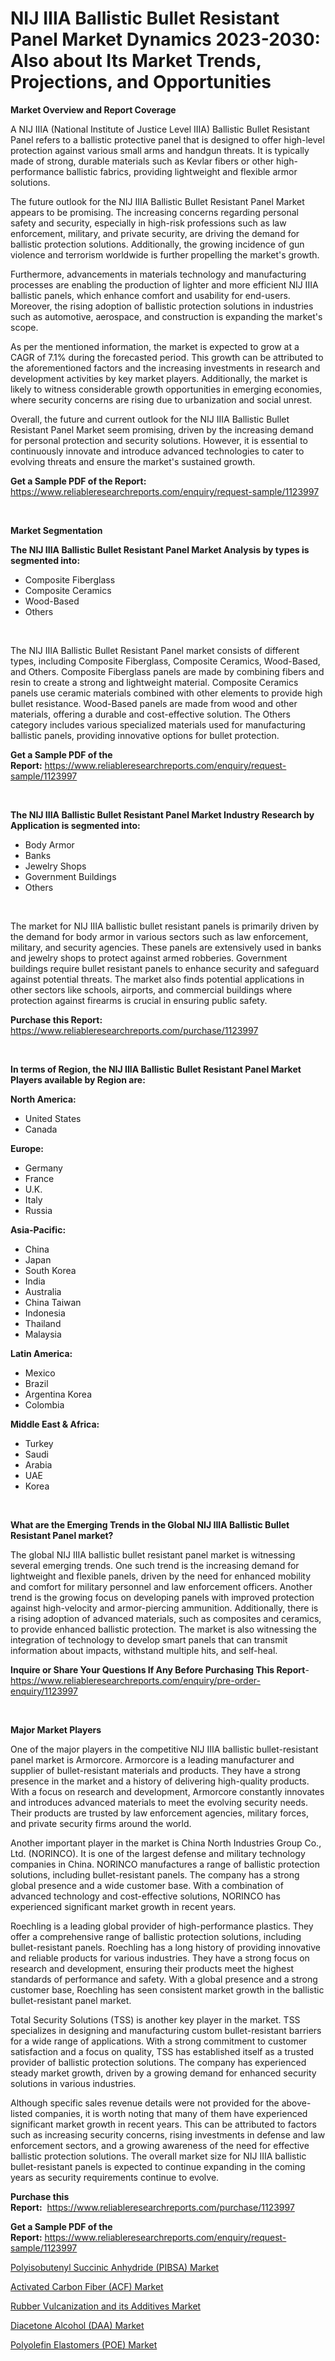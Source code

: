 <p><h1>NIJ IIIA Ballistic Bullet Resistant Panel Market Dynamics 2023-2030: Also about Its Market Trends, Projections, and Opportunities</h1></p><p><strong>Market Overview and Report Coverage</strong></p>
<p><p>A NIJ IIIA (National Institute of Justice Level IIIA) Ballistic Bullet Resistant Panel refers to a ballistic protective panel that is designed to offer high-level protection against various small arms and handgun threats. It is typically made of strong, durable materials such as Kevlar fibers or other high-performance ballistic fabrics, providing lightweight and flexible armor solutions.</p><p>The future outlook for the NIJ IIIA Ballistic Bullet Resistant Panel Market appears to be promising. The increasing concerns regarding personal safety and security, especially in high-risk professions such as law enforcement, military, and private security, are driving the demand for ballistic protection solutions. Additionally, the growing incidence of gun violence and terrorism worldwide is further propelling the market's growth.</p><p>Furthermore, advancements in materials technology and manufacturing processes are enabling the production of lighter and more efficient NIJ IIIA ballistic panels, which enhance comfort and usability for end-users. Moreover, the rising adoption of ballistic protection solutions in industries such as automotive, aerospace, and construction is expanding the market's scope.</p><p>As per the mentioned information, the market is expected to grow at a CAGR of 7.1% during the forecasted period. This growth can be attributed to the aforementioned factors and the increasing investments in research and development activities by key market players. Additionally, the market is likely to witness considerable growth opportunities in emerging economies, where security concerns are rising due to urbanization and social unrest.</p><p>Overall, the future and current outlook for the NIJ IIIA Ballistic Bullet Resistant Panel Market seem promising, driven by the increasing demand for personal protection and security solutions. However, it is essential to continuously innovate and introduce advanced technologies to cater to evolving threats and ensure the market's sustained growth.</p></p>
<p><strong>Get a Sample PDF of the Report:</strong> <a href="https://www.reliableresearchreports.com/enquiry/request-sample/1123997">https://www.reliableresearchreports.com/enquiry/request-sample/1123997</a></p>
<p>&nbsp;</p>
<p><strong>Market Segmentation</strong></p>
<p><strong>The NIJ IIIA Ballistic Bullet Resistant Panel Market Analysis by types is segmented into:</strong></p>
<p><ul><li>Composite Fiberglass</li><li>Composite Ceramics</li><li>Wood-Based</li><li>Others</li></ul></p>
<p>&nbsp;</p>
<p><p>The NIJ IIIA Ballistic Bullet Resistant Panel market consists of different types, including Composite Fiberglass, Composite Ceramics, Wood-Based, and Others. Composite Fiberglass panels are made by combining fibers and resin to create a strong and lightweight material. Composite Ceramics panels use ceramic materials combined with other elements to provide high bullet resistance. Wood-Based panels are made from wood and other materials, offering a durable and cost-effective solution. The Others category includes various specialized materials used for manufacturing ballistic panels, providing innovative options for bullet protection.</p></p>
<p><strong>Get a Sample PDF of the Report:</strong>&nbsp;<a href="https://www.reliableresearchreports.com/enquiry/request-sample/1123997">https://www.reliableresearchreports.com/enquiry/request-sample/1123997</a></p>
<p>&nbsp;</p>
<p><strong>The NIJ IIIA Ballistic Bullet Resistant Panel Market Industry Research by Application is segmented into:</strong></p>
<p><ul><li>Body Armor</li><li>Banks</li><li>Jewelry Shops</li><li>Government Buildings</li><li>Others</li></ul></p>
<p>&nbsp;</p>
<p><p>The market for NIJ IIIA ballistic bullet resistant panels is primarily driven by the demand for body armor in various sectors such as law enforcement, military, and security agencies. These panels are extensively used in banks and jewelry shops to protect against armed robberies. Government buildings require bullet resistant panels to enhance security and safeguard against potential threats. The market also finds potential applications in other sectors like schools, airports, and commercial buildings where protection against firearms is crucial in ensuring public safety.</p></p>
<p><strong>Purchase this Report:</strong>&nbsp; <a href="https://www.reliableresearchreports.com/purchase/1123997">https://www.reliableresearchreports.com/purchase/1123997</a></p>
<p>&nbsp;</p>
<p><strong>In terms of Region, the NIJ IIIA Ballistic Bullet Resistant Panel Market Players available by Region are:</strong></p>
<p>
    <p> <strong> North America: </strong>
        <ul>
            <li>United States</li>
            <li>Canada</li>
        </ul>
        </p> 
    <p> <strong> Europe: </strong>
        <ul>
            <li>Germany</li>
            <li>France</li>
            <li>U.K.</li>
            <li>Italy</li>
            <li>Russia</li>
        </ul>
        </p> 
    <p> <strong> Asia-Pacific: </strong>
        <ul>
            <li>China</li>
            <li>Japan</li>
            <li>South Korea</li>
            <li>India</li>
            <li>Australia</li>
            <li>China Taiwan</li>
            <li>Indonesia</li>
            <li>Thailand</li>
            <li>Malaysia</li>
        </ul>
        </p> 
    <p> <strong> Latin America: </strong>
        <ul>
            <li>Mexico</li>
            <li>Brazil</li>
            <li>Argentina Korea</li>
            <li>Colombia</li>
        </ul>
        </p> 
    <p> <strong> Middle East & Africa: </strong>
        <ul>
            <li>Turkey</li>
            <li>Saudi</li>
            <li>Arabia</li>
            <li>UAE</li>
            <li>Korea</li>
        </ul>
    </p>
    </p>
<p>&nbsp;</p>
<p><strong>What are the Emerging Trends in the Global NIJ IIIA Ballistic Bullet Resistant Panel market?</strong></p>
<p><p>The global NIJ IIIA ballistic bullet resistant panel market is witnessing several emerging trends. One such trend is the increasing demand for lightweight and flexible panels, driven by the need for enhanced mobility and comfort for military personnel and law enforcement officers. Another trend is the growing focus on developing panels with improved protection against high-velocity and armor-piercing ammunition. Additionally, there is a rising adoption of advanced materials, such as composites and ceramics, to provide enhanced ballistic protection. The market is also witnessing the integration of technology to develop smart panels that can transmit information about impacts, withstand multiple hits, and self-heal.</p></p>
<p><strong>Inquire or Share Your Questions If Any Before Purchasing This Report</strong>- <a href="https://www.reliableresearchreports.com/enquiry/pre-order-enquiry/1123997">https://www.reliableresearchreports.com/enquiry/pre-order-enquiry/1123997</a></p>
<p>&nbsp;</p>
<p><strong>Major Market Players</strong></p>
<p><p>One of the major players in the competitive NIJ IIIA ballistic bullet-resistant panel market is Armorcore. Armorcore is a leading manufacturer and supplier of bullet-resistant materials and products. They have a strong presence in the market and a history of delivering high-quality products. With a focus on research and development, Armorcore constantly innovates and introduces advanced materials to meet the evolving security needs. Their products are trusted by law enforcement agencies, military forces, and private security firms around the world.</p><p>Another important player in the market is China North Industries Group Co., Ltd. (NORINCO). It is one of the largest defense and military technology companies in China. NORINCO manufactures a range of ballistic protection solutions, including bullet-resistant panels. The company has a strong global presence and a wide customer base. With a combination of advanced technology and cost-effective solutions, NORINCO has experienced significant market growth in recent years.</p><p>Roechling is a leading global provider of high-performance plastics. They offer a comprehensive range of ballistic protection solutions, including bullet-resistant panels. Roechling has a long history of providing innovative and reliable products for various industries. They have a strong focus on research and development, ensuring their products meet the highest standards of performance and safety. With a global presence and a strong customer base, Roechling has seen consistent market growth in the ballistic bullet-resistant panel market.</p><p>Total Security Solutions (TSS) is another key player in the market. TSS specializes in designing and manufacturing custom bullet-resistant barriers for a wide range of applications. With a strong commitment to customer satisfaction and a focus on quality, TSS has established itself as a trusted provider of ballistic protection solutions. The company has experienced steady market growth, driven by a growing demand for enhanced security solutions in various industries.</p><p>Although specific sales revenue details were not provided for the above-listed companies, it is worth noting that many of them have experienced significant market growth in recent years. This can be attributed to factors such as increasing security concerns, rising investments in defense and law enforcement sectors, and a growing awareness of the need for effective ballistic protection solutions. The overall market size for NIJ IIIA ballistic bullet-resistant panels is expected to continue expanding in the coming years as security requirements continue to evolve.</p></p>
<p><strong>Purchase this Report:</strong>&nbsp;&nbsp;<a href="https://www.reliableresearchreports.com/purchase/1123997">https://www.reliableresearchreports.com/purchase/1123997</a></p>
<p></p>
<p><strong>Get a Sample PDF of the Report:</strong>&nbsp;<a href="https://www.reliableresearchreports.com/enquiry/request-sample/1123997">https://www.reliableresearchreports.com/enquiry/request-sample/1123997</a></p>
<p><p><a href="https://github.com/aashishrp/Market-Research-Report-List-1/blob/main/polyisobutenyl-succinic-anhydride-pibsa-market.md">Polyisobutenyl Succinic Anhydride (PIBSA) Market</a></p><p><a href="https://github.com/dringals/Market-Research-Report-List-1/blob/main/activated-carbon-fiber-acf-market.md">Activated Carbon Fiber (ACF) Market</a></p><p><a href="https://github.com/aasishrp01/Market-Research-Report-List-1/blob/main/rubber-vulcanization-and-its-additives-market.md">Rubber Vulcanization and its Additives Market</a></p><p><a href="https://github.com/aashishrp02/Market-Research-Report-List-1/blob/main/diacetone-alcohol-daa-market.md">Diacetone Alcohol (DAA) Market</a></p><p><a href="https://github.com/Paul14Anderson63/Market-Research-Report-List-1/blob/main/polyolefin-elastomers-poe-market.md">Polyolefin Elastomers (POE) Market</a></p></p>